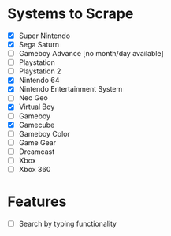 # Systems to Scrape

- [x] Super Nintendo
- [x] Sega Saturn
- [ ] Gameboy Advance [no month/day available]
- [ ] Playstation
- [ ] Playstation 2
- [x] Nintendo 64
- [x] Nintendo Entertainment System
- [ ] Neo Geo
- [x] Virtual Boy
- [ ] Gameboy
- [x] Gamecube
- [ ] Gameboy Color
- [ ] Game Gear
- [ ] Dreamcast
- [ ] Xbox
- [ ] Xbox 360

# Features

- [ ] Search by typing functionality